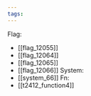 ```yaml
---
tags:
---
```

Flag:
- [[flag_12055]]
- [[flag_12064]]
- [[flag_12065]]
- [[flag_12066]]
System:
- [[system_66]]
Fn:
- [[t2412_function4]]
